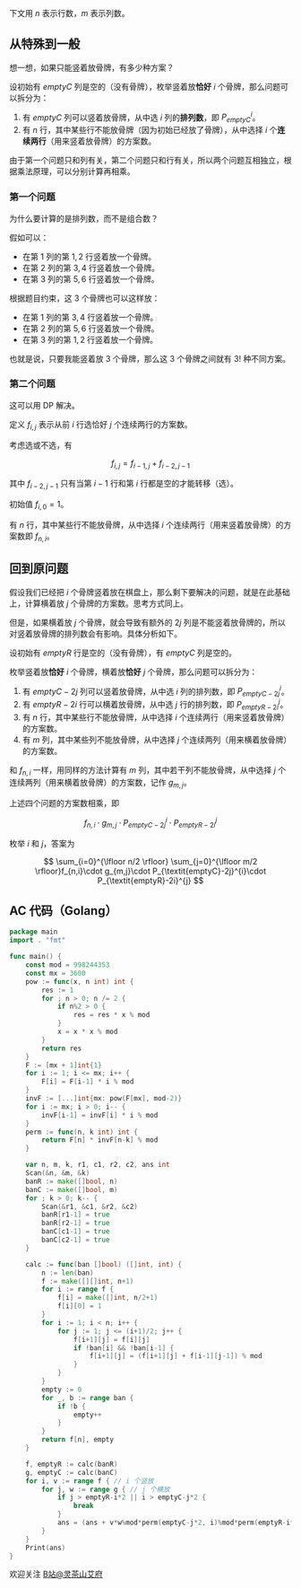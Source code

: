 下文用 $n$ 表示行数，$m$ 表示列数。

## 从特殊到一般

想一想，如果只能竖着放骨牌，有多少种方案？

设初始有 $\textit{emptyC}$ 列是空的（没有骨牌），枚举竖着放**恰好** $i$ 个骨牌，那么问题可以拆分为：

1. 有 $\textit{emptyC}$ 列可以竖着放骨牌，从中选 $i$ 列的**排列数**，即 $P_{\textit{emptyC}}^{i}$。
2. 有 $n$ 行，其中某些行不能放骨牌（因为初始已经放了骨牌），从中选择 $i$ 个**连续两行**（用来竖着放骨牌）的方案数。

由于第一个问题只和列有关，第二个问题只和行有关，所以两个问题互相独立，根据乘法原理，可以分别计算再相乘。

### 第一个问题

为什么要计算的是排列数，而不是组合数？

假如可以：

- 在第 $1$ 列的第 $1,2$ 行竖着放一个骨牌。
- 在第 $2$ 列的第 $3,4$ 行竖着放一个骨牌。
- 在第 $3$ 列的第 $5,6$ 行竖着放一个骨牌。

根据题目约束，这 $3$ 个骨牌也可以这样放：

- 在第 $1$ 列的第 $3,4$ 行竖着放一个骨牌。
- 在第 $2$ 列的第 $5,6$ 行竖着放一个骨牌。
- 在第 $3$ 列的第 $1,2$ 行竖着放一个骨牌。

也就是说，只要我能竖着放 $3$ 个骨牌，那么这 $3$ 个骨牌之间就有 $3!$ 种不同方案。

### 第二个问题

这可以用 DP 解决。

定义 $f_{i,j}$ 表示从前 $i$ 行选恰好 $j$ 个连续两行的方案数。

考虑选或不选，有

$$
f_{i,j} = f_{i-1,j} + f_{i-2,j-1}
$$

其中 $f_{i-2,j-1}$ 只有当第 $i-1$ 行和第 $i$ 行都是空的才能转移（选）。

初始值 $f_{i,0} = 1$。

有 $n$ 行，其中某些行不能放骨牌，从中选择 $i$ 个连续两行（用来竖着放骨牌）的方案数即 $f_{n,i}$。

## 回到原问题

假设我们已经把 $i$ 个骨牌竖着放在棋盘上，那么剩下要解决的问题，就是在此基础上，计算横着放 $j$ 个骨牌的方案数。思考方式同上。

但是，如果横着放 $j$ 个骨牌，就会导致有额外的 $2j$ 列是不能竖着放骨牌的，所以对竖着放骨牌的排列数会有影响。具体分析如下。

设初始有 $\textit{emptyR}$ 行是空的（没有骨牌），有 $\textit{emptyC}$ 列是空的。

枚举竖着放**恰好** $i$ 个骨牌，横着放**恰好** $j$ 个骨牌，那么问题可以拆分为：

1. 有 $\textit{emptyC}-2j$ 列可以竖着放骨牌，从中选 $i$ 列的排列数，即 $P_{\textit{emptyC}-2j}^{i}$。
2. 有 $\textit{emptyR}-2i$ 行可以横着放骨牌，从中选 $j$ 行的排列数，即 $P_{\textit{emptyR}-2i}^{j}$。
3. 有 $n$ 行，其中某些行不能放骨牌，从中选择 $i$ 个连续两行（用来竖着放骨牌）的方案数。
4. 有 $m$ 列，其中某些列不能放骨牌，从中选择 $j$ 个连续两列（用来横着放骨牌）的方案数。

和 $f_{n,i}$ 一样，用同样的方法计算有 $m$ 列，其中若干列不能放骨牌，从中选择 $j$ 个连续两列（用来横着放骨牌）的方案数，记作 $g_{m,j}$。

上述四个问题的方案数相乘，即

$$
f_{n,i}\cdot g_{m,j}\cdot P_{\textit{emptyC}-2j}^{i}\cdot P_{\textit{emptyR}-2i}^{j}
$$

枚举 $i$ 和 $j$，答案为

$$
\sum_{i=0}^{\lfloor n/2 \rfloor} \sum_{j=0}^{\lfloor m/2 \rfloor}f_{n,i}\cdot g_{m,j}\cdot P_{\textit{emptyC}-2j}^{i}\cdot P_{\textit{emptyR}-2i}^{j}
$$

## AC 代码（Golang）

```go
package main
import . "fmt"

func main() {
	const mod = 998244353
	const mx = 3600
	pow := func(x, n int) int {
		res := 1
		for ; n > 0; n /= 2 {
			if n%2 > 0 {
				res = res * x % mod
			}
			x = x * x % mod
		}
		return res
	}
	F := [mx + 1]int{1}
	for i := 1; i <= mx; i++ {
		F[i] = F[i-1] * i % mod
	}
	invF := [...]int{mx: pow(F[mx], mod-2)}
	for i := mx; i > 0; i-- {
		invF[i-1] = invF[i] * i % mod
	}
	perm := func(n, k int) int {
		return F[n] * invF[n-k] % mod
	}

	var n, m, k, r1, c1, r2, c2, ans int
	Scan(&n, &m, &k)
	banR := make([]bool, n)
	banC := make([]bool, m)
	for ; k > 0; k-- {
		Scan(&r1, &c1, &r2, &c2)
		banR[r1-1] = true
		banR[r2-1] = true
		banC[c1-1] = true
		banC[c2-1] = true
	}

	calc := func(ban []bool) ([]int, int) {
		n := len(ban)
		f := make([][]int, n+1)
		for i := range f {
			f[i] = make([]int, n/2+1)
			f[i][0] = 1
		}
		for i := 1; i < n; i++ {
			for j := 1; j <= (i+1)/2; j++ {
				f[i+1][j] = f[i][j]
				if !ban[i] && !ban[i-1] {
					f[i+1][j] = (f[i+1][j] + f[i-1][j-1]) % mod
				}
			}
		}
		empty := 0
		for _, b := range ban {
			if !b {
				empty++
			}
		}
		return f[n], empty
	}

	f, emptyR := calc(banR)
	g, emptyC := calc(banC)
	for i, v := range f { // i 个竖放
		for j, w := range g { // j 个横放
			if j > emptyR-i*2 || i > emptyC-j*2 {
				break
			}
			ans = (ans + v*w%mod*perm(emptyC-j*2, i)%mod*perm(emptyR-i*2, j)) % mod
		}
	}
	Print(ans)
}
```

欢迎关注 [B站@灵茶山艾府](https://space.bilibili.com/206214)
